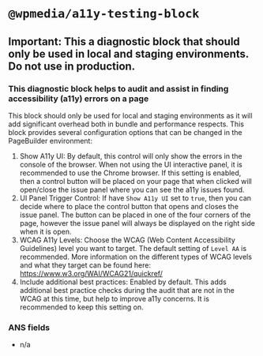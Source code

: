 # `@wpmedia/a11y-testing-block`

## Important:  This a diagnostic block that should only be used in local and staging environments.  Do not use in production.
### This diagnostic block helps to audit and assist in finding accessibility (a11y) errors on a page
This block should only be used for local and staging environments as it will add significant overhead both in
bundle and performance respects. This block provides several configuration options that can be changed 
in the PageBuilder environment:

1) Show A11y UI:  By default, this control will only show the errors in the console of the browser.  When not using the 
UI interactive panel, it is recommended to use the Chrome browser.  If this setting is enabled, then a control button will be placed 
on your page that when clicked will open/close the issue panel where you can see the a11y issues found.
2) UI Panel Trigger Control:  If have `Show A11y UI` set to `true`, then you can decide where to place the control button that
opens and closes the issue panel.  The button can be placed in one of the four corners of the page, however the issue panel will always 
be displayed on the right side when it is open.
3) WCAG A11y Levels: Choose the WCAG (Web Content Accessibility Guidelines) level you want to target.  The default setting of
`Level AA` is recommended.  More information on the different types of WCAG levels and what they target can be found here: 
https://www.w3.org/WAI/WCAG21/quickref/
4) Include additional best practices: Enabled by default.  This adds additional best practice checks during the audit that are not in the 
WCAG at this time, but help to improve a11y concerns. It is recommended to keep this setting on.

### ANS fields
- n/a